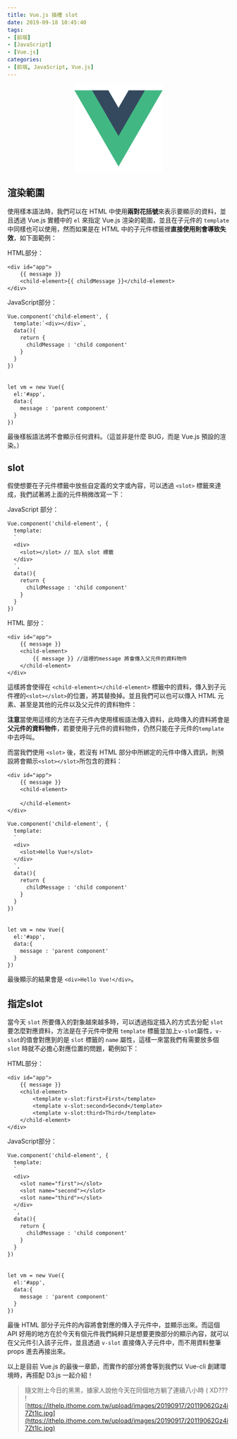 ```yaml
---
title: Vue.js 插槽 slot
date: 2019-09-18 10:45:40
tags:
- [前端]
- [JavaScript]
- [Vue.js]
categories: 
- [前端, JavaScript, Vue.js]
---
```


<div style="display:flex;justify-content:center;">
  <img style="object-fit:cover;" src='/images/vue-logo.png' width='200px' height='200px' />
</div>

## 渲染範圍
使用樣本語法時，我們可以在 HTML 中使用**兩對花括號**來表示要顯示的資料，並且透過 Vue.js 實體中的 `el` 來指定 Vue.js 渲染的範圍，並且在子元件的 `template` 中同樣也可以使用，然而如果是在 HTML 中的子元件標籤裡**直接使用則會導致失效**，如下面範例：

HTML部分：

```
<div id="app">
    {{ message }}
    <child-element>{{ childMessage }}</child-element>
</div>
```

JavaScript部分：

```
Vue.component('child-element', {
  template:`<div></div>`,
  data(){
    return {
      childMessage : 'child component'
    }
  }
})


let vm = new Vue({
  el:'#app',
  data:{
    message : 'parent component'
  }
})
```

最後樣板語法將不會顯示任何資料。（這並非是什麼 BUG，而是 Vue.js 預設的渲染。）

## slot

假使想要在子元件標籤中放些自定義的文字或內容，可以透過 `<slot>` 標籤來達成，我們試著將上面的元件稍微改寫一下：

JavaScript 部分：

```
Vue.component('child-element', {
  template:
  `
  <div>
    <slot></slot> // 加入 slot 標籤
  </div>
  `,
  data(){
    return {
      childMessage : 'child component'
    }
  }
})
```

HTML 部分：

```
<div id="app">
    {{ message }}
    <child-element>
        {{ message }} //這裡的message 將會傳入父元件的資料物件
    </child-element>
</div>
```

這樣將會使得在 `<child-element></child-element>` 標籤中的資料，傳入到子元件裡的`<slot></slot>`的位置，將其替換掉。並且我們可以也可以傳入 HTML 元素、甚至是其他的元件以及父元件的資料物件：

**注意**當使用這樣的方法在子元件內使用樣板語法傳入資料，此時傳入的資料將會是**父元件的資料物件**，若要使用子元件的資料物件，仍然只能在子元件的`template`中去呼叫。

而當我們使用 `<slot>` 後，若沒有 HTML 部分中所綁定的元件中傳入資訊，則預設將會顯示`<slot></slot>`所包含的資料：

```
<div id="app">
    {{ message }}
    <child-element>
        
    </child-element>
</div>
```
```
Vue.component('child-element', {
  template:
  `
  <div>
    <slot>Hello Vue!</slot>
  </div>
  `,
  data(){
    return {
      childMessage : 'child component'
    }
  }
})


let vm = new Vue({
  el:'#app',
  data:{
    message : 'parent component'
  }
})
```

最後顯示的結果會是 `<div>Hello Vue!</div>`。

## 指定slot

當今天 `slot` 所要傳入的對象越來越多時，可以透過指定插入的方式去分配 `slot` 要怎麼對應資料，方法是在子元件中使用 `template` 標籤並加上`v-slot`屬性，`v-slot`的值會對應到的是 `slot` 標籤的 `name` 屬性，這樣一來當我們有需要放多個 `slot` 時就不必擔心對應位置的問題，範例如下：

HTML部分：

```
<div id="app">
    {{ message }}
    <child-element>
        <template v-slot:first>First</template>
        <template v-slot:second>Second</template>
        <template v-slot:third>Third</template>
    </child-element>
</div>
```

JavaScript部分：

```
Vue.component('child-element', {
  template:
  `
  <div>
    <slot name="first"></slot>
    <slot name="second"></slot>
    <slot name="third"></slot>
  </div>
  `,
  data(){
    return {
      childMessage : 'child component'
    }
  }
})


let vm = new Vue({
  el:'#app',
  data:{
    message : 'parent component'
  }
})
```

最後 HTML 部分子元件的內容將會對應的傳入子元件中，並顯示出來。而這個 API 好用的地方在於今天有個元件我們純粹只是想要更換部分的顯示內容，就可以在父元件引入該子元件，並且透過 `v-slot` 直接傳入子元件中，而不用資料整筆 props 進去再接出來。

以上是目前 Vue.js 的最後一章節，而實作的部分將會等到我們以 Vue-cli 創建環境時，再搭配 D3.js 一起介紹！

> 隨文附上今日的黑黑，據家人說他今天在同個地方躺了連續八小時 ( XD???
> ![https://ithelp.ithome.com.tw/upload/images/20190917/20119062Gz4i7Zt1Ic.jpg](https://ithelp.ithome.com.tw/upload/images/20190917/20119062Gz4i7Zt1Ic.jpg)